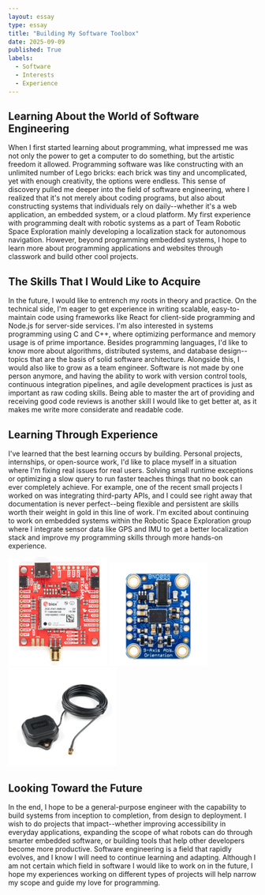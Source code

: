 ```yaml
---
layout: essay
type: essay
title: "Building My Software Toolbox"
date: 2025-09-09
published: True
labels:
  - Software
  - Interests
  - Experience
---
```


## Learning About the World of Software Engineering

When I first started learning about programming, what impressed me was not only the power to get a computer to do something, but the artistic freedom it allowed. Programming software was like constructing with an unlimited number of Lego bricks: each brick was tiny and uncomplicated, yet with enough creativity, the options were endless. This sense of discovery pulled me deeper into the field of software engineering, where I realized that it's not merely about coding programs, but also about constructing systems that individuals rely on daily--whether it's a web application, an embedded system, or a cloud platform. My first experience with programming dealt with robotic systems as a part of Team Robotic Space Exploration mainly developing a localization stack for autonomous navigation. However, beyond programming embedded systems, I hope to learn more about programming applications and websites through classwork and build other cool projects.

## The Skills That I Would Like to Acquire

In the future, I would like to entrench my roots in theory and practice. On the technical side, I'm eager to get experience in writing scalable, easy-to-maintain code using frameworks like React for client-side programming and Node.js for server-side services. I'm also interested in systems programming using C and C++, where optimizing performance and memory usage is of prime importance. Besides programming languages, I'd like to know more about algorithms, distributed systems, and database design--topics that are the basis of solid software architecture. Alongside this, I would also like to grow as a team engineer. Software is not made by one person anymore, and having the ability to work with version control tools, continuous integration pipelines, and agile development practices is just as important as raw coding skills. Being able to master the art of providing and receiving good code reviews is another skill I would like to get better at, as it makes me write more considerate and readable code.

## Learning Through Experience
I've learned that the best learning occurs by building. Personal projects, internships, or open-source work, I'd like to place myself in a situation where I'm fixing real issues for real users. Solving small runtime exceptions or optimizing a slow query to run faster teaches things that no book can ever completely achieve. For example, one of the recent small projects I worked on was integrating third-party APIs, and I could see right away that documentation is never perfect--being flexible and persistent are skills worth their weight in gold in this line of work. I'm excited about continuing to work on embedded systems within the Robotic Space Exploration group where I integrate sensor data like GPS and IMU to get a better localization stack and improve my programming skills through more hands-on experience.

<div class="d-flex gap-3 mb-3">
  <img width="200px" class="rounded" src="../img/zed_f9p.png">
  <img width="200px" class="rounded" src="../img/BNO0855_imu.png">
  <img width="220px" class="rounded" src="../img/GNSS_L1L2_Antenna.png">
</div>

## Looking Toward the Future
In the end, I hope to be a general-purpose engineer with the capability to build systems from inception to completion, from design to deployment. I wish to do projects that impact--whether improving accessibility in everyday applications, expanding the scope of what robots can do through smarter embedded software, or building tools that help other developers become more productive. Software engineering is a field that rapidly evolves, and I know I will need to continue learning and adapting. Although I am not certain which field in software I would like to work on in the future, I hope my experiences working on different types of projects will help narrow my scope and guide my love for programming.
